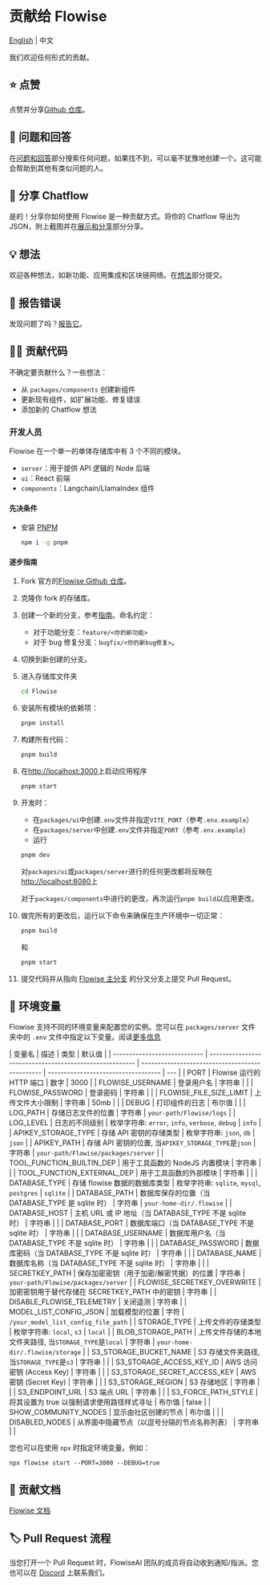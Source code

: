 <!-- markdownlint-disable MD030 -->

# 贡献给 Flowise

[English](../CONTRIBUTING.md) | 中文

我们欢迎任何形式的贡献。

## ⭐ 点赞

点赞并分享[Github 仓库](https://github.com/FlowiseAI/Flowise)。

## 🙋 问题和回答

在[问题和回答](https://github.com/FlowiseAI/Flowise/discussions/categories/q-a)部分搜索任何问题，如果找不到，可以毫不犹豫地创建一个。这可能会帮助到其他有类似问题的人。

## 🙌 分享 Chatflow

是的！分享你如何使用 Flowise 是一种贡献方式。将你的 Chatflow 导出为 JSON，附上截图并在[展示和分享](https://github.com/FlowiseAI/Flowise/discussions/categories/show-and-tell)部分分享。

## 💡 想法

欢迎各种想法，如新功能、应用集成和区块链网络。在[想法](https://github.com/FlowiseAI/Flowise/discussions/categories/ideas)部分提交。

## 🐞 报告错误

发现问题了吗？[报告它](https://github.com/FlowiseAI/Flowise/issues/new/choose)。

## 👨‍💻 贡献代码

不确定要贡献什么？一些想法：

-   从 `packages/components` 创建新组件
-   更新现有组件，如扩展功能、修复错误
-   添加新的 Chatflow 想法

### 开发人员

Flowise 在一个单一的单体存储库中有 3 个不同的模块。

-   `server`：用于提供 API 逻辑的 Node 后端
-   `ui`：React 前端
-   `components`：Langchain/LlamaIndex 组件

#### 先决条件

-   安装 [PNPM](https://pnpm.io/installation)
    ```bash
    npm i -g pnpm
    ```

#### 逐步指南

1. Fork 官方的[Flowise Github 仓库](https://github.com/FlowiseAI/Flowise)。

2. 克隆你 fork 的存储库。

3. 创建一个新的分支，参考[指南](https://docs.github.com/en/pull-requests/collaborating-with-pull-requests/proposing-changes-to-your-work-with-pull-requests/creating-and-deleting-branches-within-your-repository)。命名约定：

    - 对于功能分支：`feature/<你的新功能>`
    - 对于 bug 修复分支：`bugfix/<你的新bug修复>`。

4. 切换到新创建的分支。

5. 进入存储库文件夹

    ```bash
    cd Flowise
    ```

6. 安装所有模块的依赖项：

    ```bash
    pnpm install
    ```

7. 构建所有代码：

    ```bash
    pnpm build
    ```

8. 在[http://localhost:3000](http://localhost:3000)上启动应用程序

    ```bash
    pnpm start
    ```

9. 开发时：

    - 在`packages/ui`中创建`.env`文件并指定`VITE_PORT`（参考`.env.example`）
    - 在`packages/server`中创建`.env`文件并指定`PORT`（参考`.env.example`）
    - 运行

    ```bash
    pnpm dev
    ```

    对`packages/ui`或`packages/server`进行的任何更改都将反映在[http://localhost:8080](http://localhost:8080)上

    对于`packages/components`中进行的更改，再次运行`pnpm build`以应用更改。

10. 做完所有的更改后，运行以下命令来确保在生产环境中一切正常：

    ```bash
    pnpm build
    ```

    和

    ```bash
    pnpm start
    ```

11. 提交代码并从指向 [Flowise 主分支](https://github.com/FlowiseAI/Flowise/tree/master) 的分叉分支上提交 Pull Request。

## 🌱 环境变量

Flowise 支持不同的环境变量来配置您的实例。您可以在 `packages/server` 文件夹中的 `.env` 文件中指定以下变量。阅读[更多信息](https://docs.flowiseai.com/environment-variables)

| 变量名                       | 描述                                                    | 类型                                            | 默认值                              |
| ---------------------------- | ------------------------------------------------------- | ----------------------------------------------- | ----------------------------------- | --- |
| PORT                         | Flowise 运行的 HTTP 端口                                | 数字                                            | 3000                                |
| FLOWISE_USERNAME             | 登录用户名                                              | 字符串                                          |                                     |
| FLOWISE_PASSWORD             | 登录密码                                                | 字符串                                          |                                     |
| FLOWISE_FILE_SIZE_LIMIT      | 上传文件大小限制                                        | 字符串                                          | 50mb                                |     |
| DEBUG                        | 打印组件的日志                                          | 布尔值                                          |                                     |
| LOG_PATH                     | 存储日志文件的位置                                      | 字符串                                          | `your-path/Flowise/logs`            |
| LOG_LEVEL                    | 日志的不同级别                                          | 枚举字符串: `error`, `info`, `verbose`, `debug` | `info`                              |
| APIKEY_STORAGE_TYPE          | 存储 API 密钥的存储类型                                 | 枚举字符串: `json`, `db`                        | `json`                              |
| APIKEY_PATH                  | 存储 API 密钥的位置, 当`APIKEY_STORAGE_TYPE`是`json`    | 字符串                                          | `your-path/Flowise/packages/server` |
| TOOL_FUNCTION_BUILTIN_DEP    | 用于工具函数的 NodeJS 内置模块                          | 字符串                                          |                                     |
| TOOL_FUNCTION_EXTERNAL_DEP   | 用于工具函数的外部模块                                  | 字符串                                          |                                     |
| DATABASE_TYPE                | 存储 flowise 数据的数据库类型                           | 枚举字符串: `sqlite`, `mysql`, `postgres`       | `sqlite`                            |
| DATABASE_PATH                | 数据库保存的位置（当 DATABASE_TYPE 是 sqlite 时）       | 字符串                                          | `your-home-dir/.flowise`            |
| DATABASE_HOST                | 主机 URL 或 IP 地址（当 DATABASE_TYPE 不是 sqlite 时）  | 字符串                                          |                                     |
| DATABASE_PORT                | 数据库端口（当 DATABASE_TYPE 不是 sqlite 时）           | 字符串                                          |                                     |
| DATABASE_USERNAME            | 数据库用户名（当 DATABASE_TYPE 不是 sqlite 时）         | 字符串                                          |                                     |
| DATABASE_PASSWORD            | 数据库密码（当 DATABASE_TYPE 不是 sqlite 时）           | 字符串                                          |                                     |
| DATABASE_NAME                | 数据库名称（当 DATABASE_TYPE 不是 sqlite 时）           | 字符串                                          |                                     |
| SECRETKEY_PATH               | 保存加密密钥（用于加密/解密凭据）的位置                 | 字符串                                          | `your-path/Flowise/packages/server` |
| FLOWISE_SECRETKEY_OVERWRITE  | 加密密钥用于替代存储在 SECRETKEY_PATH 中的密钥          | 字符串                                          |
| DISABLE_FLOWISE_TELEMETRY    | 关闭遥测                                                | 字符串                                          |
| MODEL_LIST_CONFIG_JSON       | 加载模型的位置                                          | 字符                                            | `/your_model_list_config_file_path` |
| STORAGE_TYPE                 | 上传文件的存储类型                                      | 枚举字符串: `local`, `s3`                       | `local`                             |
| BLOB_STORAGE_PATH            | 上传文件存储的本地文件夹路径, 当`STORAGE_TYPE`是`local` | 字符串                                          | `your-home-dir/.flowise/storage`    |
| S3_STORAGE_BUCKET_NAME       | S3 存储文件夹路径, 当`STORAGE_TYPE`是`s3`               | 字符串                                          |                                     |
| S3_STORAGE_ACCESS_KEY_ID     | AWS 访问密钥 (Access Key)                               | 字符串                                          |                                     |
| S3_STORAGE_SECRET_ACCESS_KEY | AWS 密钥 (Secret Key)                                   | 字符串                                          |                                     |
| S3_STORAGE_REGION            | S3 存储地区                                             | 字符串                                          |                                     |
| S3_ENDPOINT_URL              | S3 端点 URL                                             | 字符串                                          |                                     |
| S3_FORCE_PATH_STYLE          | 将其设置为 true 以强制请求使用路径样式寻址              | 布尔值                                          | false                               |
| SHOW_COMMUNITY_NODES         | 显示由社区创建的节点                                    | 布尔值                                          |                                     |
| DISABLED_NODES               | 从界面中隐藏节点（以逗号分隔的节点名称列表）            | 字符串                                          |                                     |

您也可以在使用 `npx` 时指定环境变量。例如：

```
npx flowise start --PORT=3000 --DEBUG=true
```

## 📖 贡献文档

[Flowise 文档](https://github.com/FlowiseAI/FlowiseDocs)

## 🏷️ Pull Request 流程

当您打开一个 Pull Request 时，FlowiseAI 团队的成员将自动收到通知/指派。您也可以在 [Discord](https://discord.gg/jbaHfsRVBW) 上联系我们。

